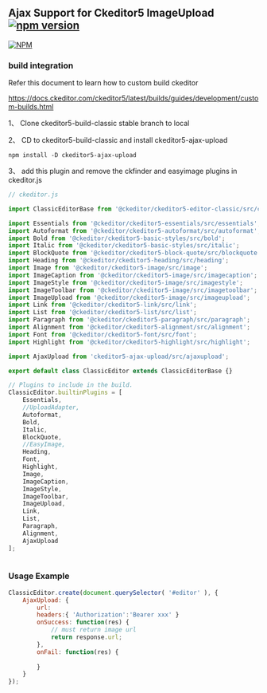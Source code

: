 ## Ajax Support for Ckeditor5 ImageUpload [![npm version](https://badge.fury.io/js/ckeditor5-ajax-upload.svg)](https://badge.fury.io/js/ckeditor5-ajax-upload)

[![NPM](https://nodei.co/npm/ckeditor5-ajax-upload.png)](https://nodei.co/npm/ckeditor5-ajax-upload/)

### build integration

Refer this document to learn how to custom build ckeditor  

https://docs.ckeditor.com/ckeditor5/latest/builds/guides/development/custom-builds.html

1、 Clone ckeditor5-build-classic stable branch to local


2、 CD to ckeditor5-build-classic and install ckeditor5-ajax-upload

```
npm install -D ckeditor5-ajax-upload
```

3、 add this plugin and remove the ckfinder and easyimage plugins in ckeditor.js

```javascript
// ckeditor.js

import ClassicEditorBase from '@ckeditor/ckeditor5-editor-classic/src/classiceditor';

import Essentials from '@ckeditor/ckeditor5-essentials/src/essentials';
import Autoformat from '@ckeditor/ckeditor5-autoformat/src/autoformat';
import Bold from '@ckeditor/ckeditor5-basic-styles/src/bold';
import Italic from '@ckeditor/ckeditor5-basic-styles/src/italic';
import BlockQuote from '@ckeditor/ckeditor5-block-quote/src/blockquote';
import Heading from '@ckeditor/ckeditor5-heading/src/heading';
import Image from '@ckeditor/ckeditor5-image/src/image';
import ImageCaption from '@ckeditor/ckeditor5-image/src/imagecaption';
import ImageStyle from '@ckeditor/ckeditor5-image/src/imagestyle';
import ImageToolbar from '@ckeditor/ckeditor5-image/src/imagetoolbar';
import ImageUpload from '@ckeditor/ckeditor5-image/src/imageupload';
import Link from '@ckeditor/ckeditor5-link/src/link';
import List from '@ckeditor/ckeditor5-list/src/list';
import Paragraph from '@ckeditor/ckeditor5-paragraph/src/paragraph';
import Alignment from '@ckeditor/ckeditor5-alignment/src/alignment'; 
import Font from '@ckeditor/ckeditor5-font/src/font'; 
import Highlight from '@ckeditor/ckeditor5-highlight/src/highlight'; 

import AjaxUpload from 'ckeditor5-ajax-upload/src/ajaxupload'; 

export default class ClassicEditor extends ClassicEditorBase {}

// Plugins to include in the build.
ClassicEditor.builtinPlugins = [
	Essentials,
	//UploadAdapter,
	Autoformat,
	Bold,
	Italic,
	BlockQuote,
	//EasyImage,
	Heading,
	Font, 
	Highlight,
	Image,
	ImageCaption,
	ImageStyle,
	ImageToolbar,
	ImageUpload,
	Link,
	List,
	Paragraph,
	Alignment,
	AjaxUpload
];
        
```

### Usage Example

```javascript
ClassicEditor.create(document.querySelector( '#editor' ), {
    AjaxUpload: {
		url:
		headers:{ 'Authorization':'Bearer xxx' } 
        onSuccess: function(res) {
			// must return image url
			return response.url;
		},
		onFail: function(res) {
			
		}
    }
});
```